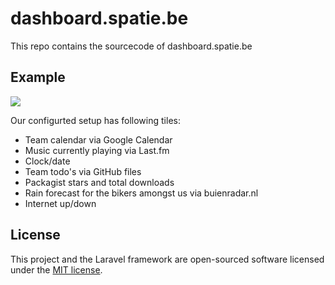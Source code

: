 # dashboard.spatie.be

This repo contains the sourcecode of dashboard.spatie.be

## Example

<img style="max-width:100%; height: auto" src="http://spatie.github.io/dashboard.spatie.be/images/screenshot.png">

Our configurted setup has following tiles:

- Team calendar via Google Calendar
- Music currently playing via Last.fm
- Clock/date
- Team todo's via GitHub files
- Packagist stars and total downloads
- Rain forecast for the bikers amongst us via buienradar.nl
- Internet up/down


## License

This project and the Laravel framework are open-sourced software licensed under the [MIT license](http://opensource.org/licenses/MIT).
